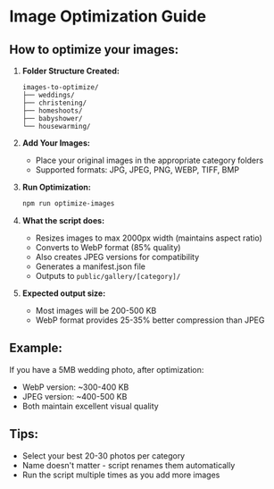 # Image Optimization Guide

## How to optimize your images:

1. **Folder Structure Created:**
   ```
   images-to-optimize/
   ├── weddings/
   ├── christening/
   ├── homeshoots/
   ├── babyshower/
   └── housewarming/
   ```

2. **Add Your Images:**
   - Place your original images in the appropriate category folders
   - Supported formats: JPG, JPEG, PNG, WEBP, TIFF, BMP

3. **Run Optimization:**
   ```bash
   npm run optimize-images
   ```

4. **What the script does:**
   - Resizes images to max 2000px width (maintains aspect ratio)
   - Converts to WebP format (85% quality)
   - Also creates JPEG versions for compatibility
   - Generates a manifest.json file
   - Outputs to `public/gallery/[category]/`

5. **Expected output size:**
   - Most images will be 200-500 KB
   - WebP format provides 25-35% better compression than JPEG

## Example:
If you have a 5MB wedding photo, after optimization:
- WebP version: ~300-400 KB
- JPEG version: ~400-500 KB
- Both maintain excellent visual quality

## Tips:
- Select your best 20-30 photos per category
- Name doesn't matter - script renames them automatically
- Run the script multiple times as you add more images